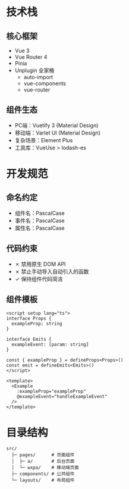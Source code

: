# 技术栈

## 核心框架
- Vue 3
- Vue Router 4
- Pinia
- Unplugin 全家桶
  - auto-import
  - vue-components
  - vue-router

## 组件生态
- PC端：Vuetify 3 (Material Design)
- 移动端：Varlet UI (Material Design)
- 复杂场景：Element Plus
- 工具库：VueUse > lodash-es

# 开发规范

## 命名约定
- 组件名：PascalCase
- 事件名：PascalCase
- 属性名：PascalCase

## 代码约束
- ✗ 禁用原生 DOM API
- ✗ 禁止手动导入自动引入的函数
- ✓ 保持组件代码简洁

## 组件模板
```vue
<script setup lang="ts">
interface Props {
  exampleProp: string
}

interface Emits {
  exampleEvent: [param: string]
}

const { exampleProp } = defineProps<Props>()
const emit = defineEmits<Emits>()
</script>

<template>
  <Example 
    :exampleProp="exampleProp" 
    @exampleEvent="handleExampleEvent" 
  />
</template>
```

# 目录结构
```
src/
  ├─ pages/      # 页面组件
  │  ├─ a/       # 后台页面
  │  └─ wxpa/    # 移动端页面
  ├─ components/ # 公共组件
  └─ layouts/    # 布局组件
```
